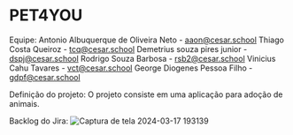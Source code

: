 # PET4YOU
Equipe:
Antonio Albuquerque de Oliveira Neto - aaon@cesar.school
Thiago Costa Queiroz - tcq@cesar.school
Demetrius souza pires junior - dspj@cesar.school
Rodrigo Souza Barbosa - rsb2@cesar.school
Vinicius Cahu Tavares - vct@cesar.school
George Diogenes Pessoa Filho - gdpf@cesar.school

Definição do projeto:
O projeto consiste em uma aplicação para adoção de animais.

Backlog do Jira:
![Captura de tela 2024-03-17 193139](https://github.com/antonioz2022/ProjetoPET4YOU/assets/114232542/a52ef183-4fac-41d4-99d3-40e1e14187e6)



